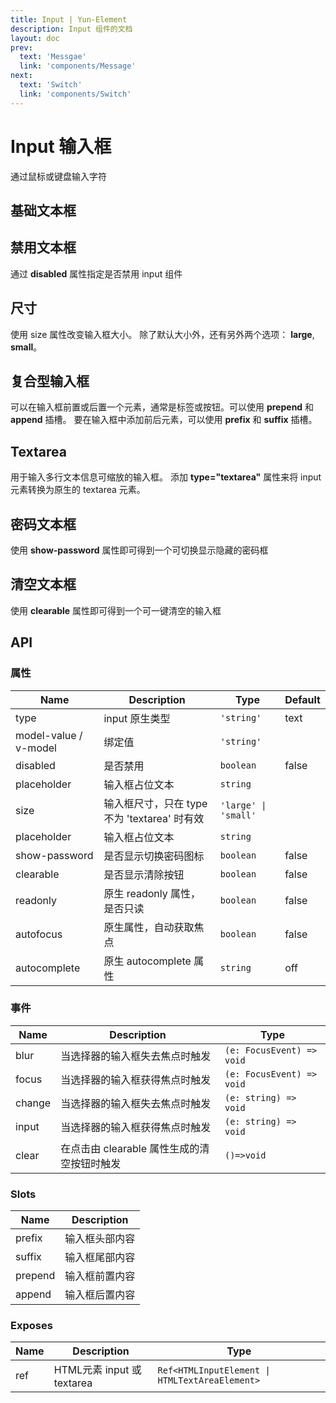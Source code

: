 ```yaml
---
title: Input | Yun-Element
description: Input 组件的文档
layout: doc
prev:
  text: 'Messgae'
  link: 'components/Message'
next:
  text: 'Switch'
  link: 'components/Switch'
---
```



# Input 输入框
通过鼠标或键盘输入字符

## 基础文本框

<preview path="../demo/Input/Basic.vue" title="基础文本框" description="Input 基础文本框"></preview>

## 禁用文本框

通过 **disabled** 属性指定是否禁用 input 组件


<preview path="../demo/Input/Disable.vue" title="禁用文本框" description="Input 禁用文本框"></preview>

## 尺寸
使用 size 属性改变输入框大小。 除了默认大小外，还有另外两个选项： **large**, **small**。

<preview path="../demo/Input/Size.vue" title="不同尺寸文本框" description="不同尺寸文本框"></preview>


## 复合型输入框

可以在输入框前置或后置一个元素，通常是标签或按钮。可以使用 **prepend** 和 **append** 插槽。
要在输入框中添加前后元素，可以使用 **prefix** 和 **suffix** 插槽。

<preview path="../demo/Input/Combo.vue" title="复合型输入框" description="Input 复合型输入框"></preview>

## Textarea

用于输入多行文本信息可缩放的输入框。 添加 **type="textarea"** 属性来将 input 元素转换为原生的 textarea 元素。

<preview path="../demo/Input/Textarea.vue" title="Textarea" description="Textarea"></preview>

## 密码文本框

使用 **show-password** 属性即可得到一个可切换显示隐藏的密码框

<preview path="../demo/Input/Password.vue" title="密码文本框" description="Input 密码文本框"></preview>

## 清空文本框

使用 **clearable** 属性即可得到一个可一键清空的输入框


<preview path="../demo/Input/Clear.vue" title="清空文本框" description="Input 清空文本框"></preview>

## API


### 属性

<table><thead><tr><th>Name</th><th>Description</th><th>Type</th><th>Default</th></tr></thead><tbody><tr><td>type</td><td>input 原生类型</td><td><code>'string'</code></td><td>text</td></tr><tr><td>model-value / v-model</td><td>绑定值</td><td><code>'string'</code></td><td></td></tr><tr><td>disabled</td><td>是否禁用</td><td><code>boolean</code></td><td>false</td></tr><tr><td>placeholder</td><td>输入框占位文本</td><td><code>string</code></td><td></td></tr><tr><td>size</td><td>输入框尺寸，只在 type 不为 'textarea' 时有效</td><td><code>'large' | 'small'</code></td><td></td></tr><tr><td>placeholder</td><td>输入框占位文本</td><td><code>string</code></td><td></td></tr><tr><td>show-password</td><td>是否显示切换密码图标</td><td><code>boolean</code></td><td>false</td></tr><tr><td>clearable</td><td>是否显示清除按钮</td><td><code>boolean</code></td><td>false</td></tr><tr><td>readonly</td><td>原生 readonly 属性，是否只读</td><td><code>boolean</code></td><td>false</td></tr><tr><td>autofocus</td><td>原生属性，自动获取焦点</td><td><code>boolean</code></td><td>false</td></tr><tr><td>autocomplete</td><td>原生 autocomplete 属性</td><td><code>string</code></td><td>off</td></tr></tbody></table>

### 事件

<table><thead><tr><th>Name</th><th>Description</th><th>Type</th></tr></thead><tbody><tr><td>blur</td><td>当选择器的输入框失去焦点时触发</td><td><code>(e: FocusEvent) =&gt; void</code></td></tr><tr><td>focus</td><td>当选择器的输入框获得焦点时触发</td><td><code>(e: FocusEvent) =&gt; void</code></td></tr><tr><td>change</td><td>当选择器的输入框失去焦点时触发</td><td><code>(e: string) =&gt; void</code></td></tr><tr><td>input</td><td>当选择器的输入框获得焦点时触发</td><td><code>(e: string) =&gt; void</code></td></tr><tr><td>clear</td><td>在点击由 clearable 属性生成的清空按钮时触发</td><td><code>()=&gt;void</code></td></tr></tbody></table>

### Slots

<table><thead><tr><th>Name</th><th>Description</th></tr></thead><tbody><tr><td>prefix</td><td>输入框头部内容</td></tr><tr><td>suffix</td><td>输入框尾部内容</td></tr><tr><td>prepend</td><td>输入框前置内容</td></tr><tr><td>append</td><td>输入框后置内容</td></tr></tbody></table>

### Exposes

<table><thead><tr><th>Name</th><th>Description</th><th>Type</th></tr></thead><tbody><tr><td>ref</td><td>HTML元素 input 或 textarea</td><td><code>Ref&lt;HTMLInputElement | HTMLTextAreaElement&gt;</code></td></tr></tbody></table>
